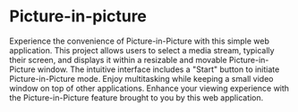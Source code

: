 # Picture-in-picture
Experience the convenience of Picture-in-Picture with this simple web application. This project allows users to select a media stream, typically their screen, and displays it within a resizable and movable Picture-in-Picture window. The intuitive interface includes a "Start" button to initiate Picture-in-Picture mode. Enjoy multitasking while keeping a small video window on top of other applications. Enhance your viewing experience with the Picture-in-Picture feature brought to you by this web application.

